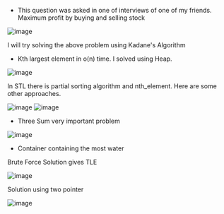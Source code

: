 - This question was asked in one of interviews of one of my friends. Maximum profit by buying and selling stock

![image](https://user-images.githubusercontent.com/64318469/182211233-9fd22a72-4a3b-425e-b0a0-d8a6bf7c87be.png)

I will try solving the above problem using Kadane's Algorithm
- Kth largest element in o(n) time. I solved using Heap.

![image](https://user-images.githubusercontent.com/64318469/182298551-333e66bb-8f10-4d2d-b3c9-b219715c6e93.png)

In STL there is partial sorting algorithm and nth_element. Here are some other approaches.

![image](https://user-images.githubusercontent.com/64318469/182298745-3ddb1d5e-42f0-42d4-8ad7-5bfa84079f22.png)
![image](https://user-images.githubusercontent.com/64318469/182298718-8a9b8e58-3689-406f-a77e-54768dfc37d6.png)

- Three Sum very important problem 

![image](https://user-images.githubusercontent.com/64318469/185027370-b421ba5d-e421-42b1-8c08-1d0d76689ea1.png)

- Container containing the most water

Brute Force Solution gives TLE

![image](https://user-images.githubusercontent.com/64318469/185029108-bed369df-8dc1-4628-ac3b-4933e7fdd424.png)

Solution using two pointer

![image](https://user-images.githubusercontent.com/64318469/185030881-d26866e8-3955-4e0b-9eca-f054cfc15a26.png)


